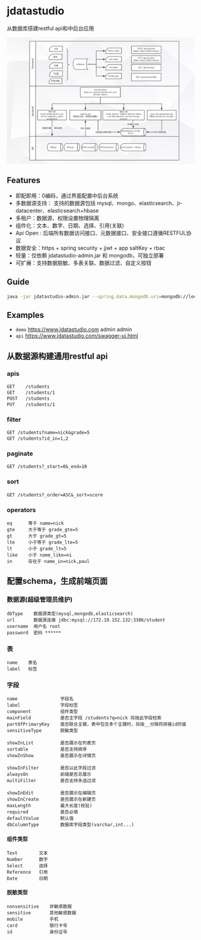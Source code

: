 # jdatastudio
从数据库搭建restful api和中后台应用

[![jdatastudio-demo](architecture.jpeg)](https://b23.tv/av87079713)

## Features
* 即配即用：0编码，通过界面配置中后台系统
* 多数据源支持： 支持的数据源包括 mysql、mongo、elasticsearch、jr-datacenter、elasticsearch+hbase
* 多租户：数据源、权限设置物理隔离
* 组件化：文本、数字、日期、选择、引用(关联)
* Api Open : 后端所有数据访问接口、元数据接口、安全接口遵循RESTFUL协议
* 数据安全：https + spring security + jjwt + app saltKey + rbac
* 轻量：仅依赖 jdatastudio-admin.jar 和 mongodb，可独立部署
* 可扩展：支持数据脱敏、多表关联、数据过滤、自定义按钮

## Guide
```sh
java -jar jdatastudio-admin.jar --spring.data.mongodb.uri=mongodb://localhost:27017/jdatastudio-admin
```

## Examples
* `demo` https://www.jdatastudio.com admin admin
* `api` https://www.jdatastudio.com/swagger-ui.html

## 从数据源构建通用restful api

### apis
```
GET    /students
GET    /students/1
POST   /students
PUT    /students/1
```
### filter

```
GET /students?name=nick&grade=5
GET /students?id_in=1,2
```
### paginate

```
GET /students?_start=0&_end=10
```

### sort

```
GET /students?_order=ASC&_sort=score
```

### operators

```
eq      等于 name=nick
gte     大于等于 grade_gte=5
gt      大于 grade_gt=5
lte     小于等于 grade_lte=5
lt      小于 grade_lt=5
like    小于 name_like=ni
in      存在于 name_in=nick,paul
```

## 配置schema，生成前端页面

### 数据源(超级管理员维护)
```
dbType    数据源类型(mysql,mongodb,elasticsearch)
url       数据源连接 jdbc:mysql://172.19.152.132:3306/student
username  用户名 root
password  密码 ******
```
### 表
```
name    表名
label   标签
```
### 字段
```
name                字段名
label               字段标签
component           组件类型
mainField           是否主字段 /students?q=nick 将按此字段检索
partOfPrimaryKey    是否联合主键，表中包含多个主键时，将按__分隔符拼接id的值
sensitiveType       脱敏类型

showInList          是否展示在列表页
sortable            是否支持排序
showInShow          是否展示在详情页

showInFilter        是否以此字段过滤
alwaysOn            前端是否总展示
multiFilter         是否支持多选过滤

showInEdit          是否展示在编辑页
showInCreate        是否展示在新建页
maxLength           最大长度(校验)
required            是否必填
defaultValue        默认值
dbColumnType        数据库字段类型(varchar,int...)
```

#### 组件类型

```
Text	    文本
Number	    数字
Select	    选择
Reference   引用
Date	    日期
```
#### 脱敏类型

```
nonsensitive    非敏感数据
sensitive       其他敏感数据
mobile          手机
card            银行卡号
id              身份证号
```